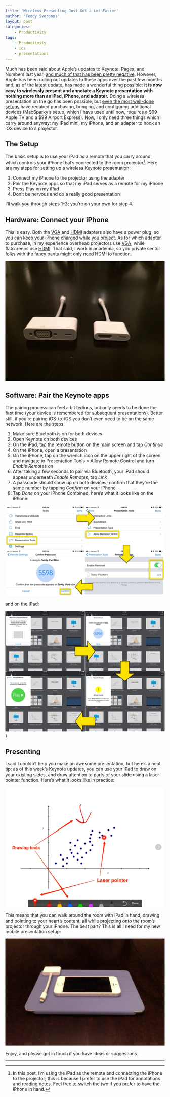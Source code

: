 ```yaml
---
title: 'Wireless Presenting Just Got a Lot Easier'
author: 'Teddy Svoronos'
layout: post
categories:
    - Productivity
tags:
    - Productivity
    - ios
    - presentations
---
```


Much has been said about Apple’s updates to Keynote, Pages, and Numbers last year, [and much of that has been pretty negative](http://www.theverge.com/2013/10/29/5042880/apple-iwork-2013-refresh-complaints). However, Apple has been rolling out updates to these apps over the past few months and, as of the latest update, has made a wonderful thing possible: **it is now easy to wirelessly present and annotate a Keynote presentation with nothing more than an iPad, iPhone, and adapter.** Doing a wireless presentation on the go has been possible, but [even the most well-done setups](http://macsparky.com/blog/presentwithapplet) have required purchasing, bringing, and configuring additional devices (MacSparky’s setup, which I have used until now, requires a $99 Apple TV and a $99 Airport Express). Now, I only need three things which I carry around anyway: my iPad mini, my iPhone, and an adapter to hook an iOS device to a projector. 

## The Setup

The basic setup is to use your iPad as a remote that you carry around, which controls your iPhone that’s connected to the room projector[^1]. Here are my steps for setting up a wireless Keynote presentation: 

  1. Connect my iPhone to the projector using the adapter
  2. Pair the Keynote apps so that my iPad serves as a remote for my iPhone
  3. Press Play on my iPad
  4. Don’t be nervous and do a really good presentation

I’ll walk you through steps 1–3; you’re on your own for step 4. 

## Hardware: Connect your iPhone

This is easy. Both the [VGA](http://store.apple.com/us/product/MD825ZM/A/lightning-to-vga-adapter) and [HDMI](http://store.apple.com/us/product/MD825ZM/A/lightning-to-vga-adapter) adapters also have a power plug, so you can keep your iPhone charged while you project. As for which adapter to purchase, in my experience overhead projectors use [VGA](http://store.apple.com/us/product/MD825ZM/A/lightning-to-vga-adapter), while flatscreens use [HDMI](http://store.apple.com/us/product/MD825ZM/A/lightning-to-vga-adapter). That said, I work in academia, so you private sector folks with the fancy pants might only need HDMI to function. 

![](/assets/img/2014-04-dongles.png)

## Software: Pair the Keynote apps

The pairing process can feel a bit tedious, but only needs to be done the first time (your device is remembered for subsequent presentations). Better still, if you’re pairing iOS-to-iOS you don’t even need to be on the same network. Here are the steps: 

  1. Make sure Bluetooth is on for both devices
  2. Open Keynote on both devices
  3. On the iPad, tap the remote button on the main screen and tap _Continue_
  4. On the iPhone, open a presentation
  5. On the iPhone, tap on the wrench icon on the upper right of the screen and navigate to Presentation Tools > Allow Remote Control and turn _Enable Remotes_ on
  6. After taking a few seconds to pair via Bluetooth, your iPad should appear underneath _Enable Remotes_; tap _Link_
  7. A passcode should show up on both devices; confirm that they’re the same number by tapping _Confirm_ on your iPhone
  8. Tap _Done_ on your iPhone
Combined, here’s what it looks like on the iPhone: 

![](/assets/img/2014-04-keynote-remote.jpeg)

and on the iPad: 

![](/assets/img/2014-04-keynote-ipad.jpeg))

## Presenting

I said I couldn’t help you make an awesome presentation, but here’s a neat tip: as of this week’s Keynote updates, you can use your iPad to draw on your existing slides, and draw attention to parts of your slide using a laser pointer function. Here’s what it looks like in practice: 

![](/assets/img/2014-04-keynote-remote-interface.jpeg)

This means that you can walk around the room with iPad in hand, drawing and pointing to your heart’s content, all while projecting onto the room’s projector through your iPhone. The best part? This is all I need for my new mobile presentation setup: 

![](/assets/img/2014-04-hardware.jpeg)

Enjoy, and please get in touch if you have ideas or suggestions. 

* * *

[^1]: In this post, I’m using the iPad as the remote and connecting the iPhone to the projector; this is because I prefer to use the iPad for annotations and reading notes. Feel free to switch the two if you prefer to have the iPhone in hand.

 
